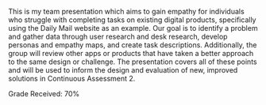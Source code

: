 This is my team presentation which aims to gain empathy for individuals who struggle with completing tasks on existing digital products, specifically using the Daily Mail website as an example. Our goal is to identify a problem and gather data through user research and desk research, develop personas and empathy maps, and create task descriptions. Additionally, the group will review other apps or products that have taken a better approach to the same design or challenge. The presentation covers all of these points and will be used to inform the design and evaluation of new, improved solutions in Continuous Assessment 2.

Grade Received: 70%
